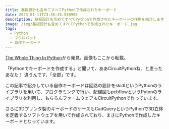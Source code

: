 ```yaml
---
title: 基板設計も含めてすべてPythonで作成されたキーボード
date: 2023-01-11T23:35:15.550996
description: 基板設計も含めてすべてPythonで作成されたキーボードの作例を紹介します
image: /img/基板設計も含めてすべてPythonで作成されたキーボード.jpg
tags:
  - Python
  - マクロパッド
  - 自作キーボード
---
```

[The Whole Thing In Python](https://hackaday.com/2023/01/02/the-whole-thing-in-python/)から発見。画像もここから転載。

「Pythonでキーボードを作成する」と聞いて、ああCircuitPythonね、と思ったあなた！
違うんです、「全部」です。

この記事で紹介している自作キーボードは回路の設計をskidlというPythonのライブラリを用いて、プログラミングで行い、配線図もpcbflowというPytonのライブラリを利用し、もちろんファームウェアもCircuitPythonで作っています。

さらに3Dプリンタ製のキーボードのケースもCadQueryというPythonで3D立体を定義するソフトウェアを用いて作成されており、まさにPythonで作成したキーボードとなっています。


